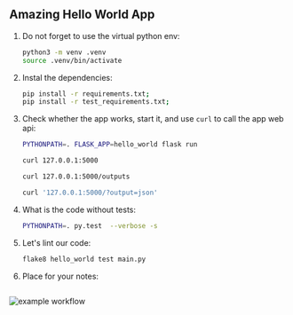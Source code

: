## Amazing Hello World App

1. Do not forget to use the virtual python env:

   ```bash
   python3 -m venv .venv
   source .venv/bin/activate
   ```

2. Instal the dependencies:

   ```bash
   pip install -r requirements.txt;
   pip install -r test_requirements.txt;
   ``` 

3. Check whether the app works, start it, and use `curl` to call the app web api:

   ```bash
   PYTHONPATH=. FLASK_APP=hello_world flask run
   ```

   ```bash
   curl 127.0.0.1:5000
   ```

   ```bash
   curl 127.0.0.1:5000/outputs
   ```

   ```bash
   curl '127.0.0.1:5000/?output=json'
   ```

3. What is the code without tests:

   ```bash
   PYTHONPATH=. py.test  --verbose -s
   ```

4. Let's lint our code:

   ```bash
   flake8 hello_world test main.py
   ```

5. Place for your notes:

   ```bash
   ```

<!-- ![example workflow](https://github.com/SimonMikoda/VS-code.git) -->
![example workflow](https://github.com/SimonMikoda/VS-code/actions/workflows/workflows/badge.svg)